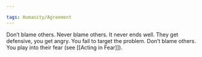 ```yaml
---

tags: Humanity/Agreement 
---
```


Don’t blame others. Never blame others. It never ends well. They get defensive, you get angry. You fail to target the problem. Don’t blame others. You play into their fear (see [[Acting in Fear]]).